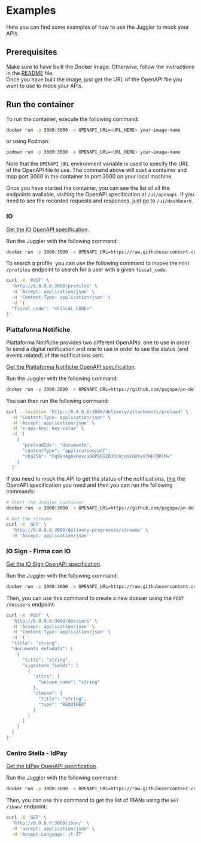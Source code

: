 # Examples
Here you can find some examples of how to use the Juggler to mock your APIs.

## Prerequisites
Make sure to have built the Docker image. Otherwise, follow the instructions in the [README](../../README.md#build-the-container-image) file.  
Once you have built the image, just get the URL of the OpenAPI file you want to use to mock your APIs.

## Run the container
To run the container, execute the following command:

``` sh
docker run -p 3000:3000 -e OPENAPI_URL=<URL_HERE> your-image-name
```
or using Podman:

``` sh
podman run -p 3000:3000 -e OPENAPI_URL=<URL_HERE> your-image-name 
```

Note that the `OPENAPI_URL` environment variable is used to specify the URL of the OpenAPI file to use.
The command above will start a container and map port 3000 in the container to port 3000 on your local machine.

Once you have started the container, you can see the list of all the endpoints available, visiting the OpenAPI specification at `/ui/openapi`.
If you need to see the recorded requests and responses, just go to `/ui/dashboard`.

### IO
[Get the IO OpenAPI specification](https://raw.githubusercontent.com/pagopa/io-functions-services/50a116f/openapi/index.yaml).

Run the Juggler with the following command:
``` sh
docker run -p 3000:3000 -e OPENAPI_URL=https://raw.githubusercontent.com/pagopa/io-functions-services/50a116f/openapi/index.yaml your-image-name
```

To search a profile, you can use the following command to invoke the `POST /profiles` endpoint to search for a user with a given `fiscal_code`:

``` sh
curl -X 'POST' \
  'http://0.0.0.0:3000/profiles' \
  -H 'Accept: application/json' \
  -H 'Content-Type: application/json' \
  -d '{
  "fiscal_code": "<FISCAL_CODE>"
}'
```

### Piattaforma Notifiche
Piattaforma Notifiche provides two different OpenAPIs: one to use in order to send a digital notification and one to use 
in order to see the status (and events related) of the notifications sent.

[Get the Piattaforma Notifiche OpenAPI specification](https://github.com/pagopa/pn-delivery/raw/d499410/docs/openapi/api-external-b2b-pa-v1.yaml).

Run the Juggler with the following command:
``` sh
docker run -p 3000:3000 -e OPENAPI_URL=https://github.com/pagopa/pn-delivery/raw/d499410/docs/openapi/api-external-b2b-pa-v1.yaml your-image-name
```

You can then run the following command:
``` sh
curl --location 'http://0.0.0.0:3000/delivery/attachments/preload' \
  -H 'Content-Type: application/json' \
  -H 'Accept: application/json' \
  -H 'x-api-key: key-value' \
  -d '[
    {
      "preloadIdx": "documento",
      "contentType": "application/pdf",
      "sha256": "Fq9Vn4gAxHvvcaS0P6DGZOJ0/HjoViGOYwV7Hk7BRlM="
    }
  ]'
```

If you need to mock the API to get the status of the notifications, [this](https://github.com/pagopa/pn-delivery-push/raw/a886f32/docs/openapi/api-external-b2b-webhook-v1.yaml) 
the OpenAPI specification you need and then you can run the following commands:

``` sh
# Start the Juggler container
docker run -p 3000:3000 -e OPENAPI_URL=https://github.com/pagopa/pn-delivery-push/raw/a886f32/docs/openapi/api-external-b2b-webhook-v1.yaml your-image-name

# Get the streams
curl -X 'GET' \
  'http://0.0.0.0:3000/delivery-progresses/streams' \
  -H 'Accept: application/json'
```

### IO Sign - Firma con IO
[Get the IO Sign OpenAPI specification](https://raw.githubusercontent.com/pagopa/io-sign/main/apps/io-func-sign-issuer/openapi.yaml).

Run the Juggler with the following command:
``` sh
docker run -p 3000:3000 -e OPENAPI_URL=https://raw.githubusercontent.com/pagopa/io-sign/main/apps/io-func-sign-issuer/openapi.yaml your-image-name
```
Then, you can use this command to create a new dossier using the `POST /dossiers` endpoint:

``` sh
curl -X 'POST' \
  'http://0.0.0.0:3000/dossiers' \
  -H 'Accept: application/json' \
  -H 'Content-Type: application/json' \
  -d '{
  "title": "string",
  "documents_metadata": [
    {
      "title": "string",
      "signature_fields": [
        {
          "attrs": {
            "unique_name": "string"
          },
          "clause": {
            "title": "string",
            "type": "REQUIRED"
          }
        }
      ]
    }
  ]
}'
```

### Centro Stella - IdPay
[Get the IdPay OpenAPI specification](https://raw.githubusercontent.com/pagopa/cstar-infrastructure/ad538ca81f397f4804b2e6ea15d3b03c89260e4f/src/domains/idpay-app/api/idpay_appio_full/openapi.appio.full.yml).

Run the Juggler with the following command:
``` sh
docker run -p 3000:3000 -e OPENAPI_URL=https://raw.githubusercontent.com/pagopa/cstar-infrastructure/ad538ca81f397f4804b2e6ea15d3b03c89260e4f/src/domains/idpay-app/api/idpay_appio_full/openapi.appio.full.yml your-image-name
```
Then, you can use this command to get the list of IBANs using the `GET /iban/` endpoint:

``` sh
curl -X 'GET' \
  'http://0.0.0.0:3000/iban/' \
  -H 'accept: application/json' \
  -H 'Accept-Language: it-IT'
```
